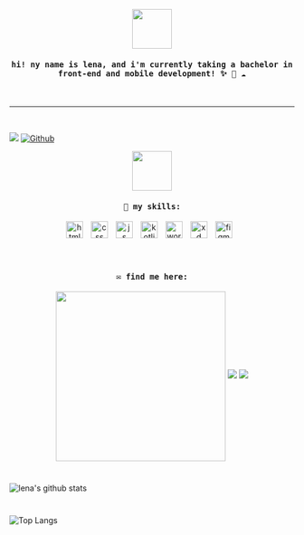 <p align="center">
  <img src="https://media.giphy.com/media/kcwaVQJLWCqcK1s8zW/giphy.gif" width="70" height="70" />
  </p>
<h4 align="center"><samp> hi! ny name is lena, and i'm currently taking a bachelor in front-end and mobile development! ✨ 🌱 ☁️ </samp></h4>
<br>
<hr>
<br>

![](https://visitor-badge.laobi.icu/badge?page_id=explicitlena.explicitlena)
[![Github](https://img.shields.io/github/followers/explicitlena?label=Follow&style=social)](https://github.com/explicitlena.explicitlena)

<p align="center">
  <img src="https://media.giphy.com/media/hcYsJPR6cueI2ruIVu/giphy.gif" width="70" height="70" />
</p> 
 
<h4 align="center"><samp>🌱 my skills:
</samp></h4>

<div style="text-align: center;">
    <img alt="html" width="30px" style="padding-right:10px; display: inline-block;" src="https://cdn.jsdelivr.net/gh/devicons/devicon/icons/html5/html5-plain.svg"/>
    <img alt="css" width="30px" style="padding-right:10px; display: inline-block;" src="https://cdn.jsdelivr.net/gh/devicons/devicon/icons/css3/css3-plain.svg"/>
    <img alt="js" width="30px" style="padding-right:10px; display: inline-block;" src="https://cdn.jsdelivr.net/gh/devicons/devicon/icons/javascript/javascript-plain.svg"/>
    <img alt="kotlin" width="30px" style="padding-right:10px; display: inline-block;" src="https://cdn.jsdelivr.net/gh/devicons/devicon/icons/kotlin/kotlin-plain.svg"/>
    <img alt="wordpress" width="30px" style="padding-right:10px; display: inline-block;" src="https://cdn.jsdelivr.net/gh/devicons/devicon/icons/wordpress/wordpress-plain.svg"/>
    <img alt="xd" width="30px" style="padding-right:10px; display: inline-block;" src="https://cdn.jsdelivr.net/gh/devicons/devicon/icons/xd/xd-line.svg"/>
    <img alt="figma" width="30px" style="padding-right:10px; display: inline-block;" src="https://cdn.jsdelivr.net/gh/devicons/devicon/icons/figma/figma-original.svg"/>
</div>

<br>

#

<h4 align="center"><samp>✉️ find me here: 
</samp></h4>
<p align="center">
  <img src = "https://media.giphy.com/media/ixXVVhKYJHvCbaqfXo/giphy.gif" width = "300" height = "300" align = "center">
  <a href="mailto:lfs99@yahoo.com"><img src = "https://img.shields.io/badge/gmail-%23D14836.svg?&style=for-the-badge&logo=gmail&logoColor=white"></a>   
  <a href="https://www.linkedin.com/in/lenasorken/"><img src="https://img.shields.io/badge/linkedin-%230077B5.svg?&style=for-the-badge&logo=linkedin&logoColor=white"/></a>
</p>

#

![lena's github stats](https://github-readme-stats.vercel.app/api?username=explicitlena&show_icons=true&theme=gruvbox)

#

![Top Langs](https://github-readme-stats.vercel.app/api/top-langs/?username=explicitlena&hide_progress=true&theme=gruvbox)
